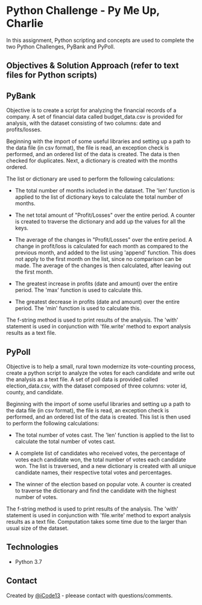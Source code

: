 # Python Challenge - Py Me Up, Charlie

In this assignment, Python scripting and concepts are used to complete the two Python Challenges, PyBank and PyPoll. 
    
## Objectives & Solution Approach (refer to text files for Python scripts)

## PyBank

Objective is to create a script for analyzing the financial records of a company. A set of financial data called budget_data.csv is provided for analysis, with the dataset consisting of two columns: date and profits/losses.
   
Beginning with the import of some useful libraries and setting up a path to the data file (in csv format), the file is read, an exception check is performed, and an ordered list of the data is created. The data is then checked for duplicates. Next, a dictionary is created with the months ordered.

The list or dictionary are used to perform the following calculations:

* The total number of months included in the dataset.
The 'len' function is applied to the list of dictionary keys to calculate the total number of months.

* The net total amount of "Profit/Losses" over the entire period.
A counter is created to traverse the dictionary and add up the values for all the keys.
    
* The average of the changes in "Profit/Losses" over the entire period.
A change in profit/loss is calculated for each month as compared to the previous month, and added to the list using 'append' function. This does not apply to the first month on the list, since no comparison can be made. The average of the changes is then calculated, after leaving out the first month.

* The greatest increase in profits (date and amount) over the entire period.
The 'max' function is used to calculate this.
  
* The greatest decrease in profits (date and amount) over the entire period.
The 'min' function is used to calculate this.
    
The f-string method is used to print results of the analysis. The 'with' statement is used in conjunction with 'file.write' method to export analysis results as a text file.

## PyPoll

Objective is to help a small, rural town modernize its vote-counting process, create a python script to analyze the votes for each candidate and write out the analysis as a text file. A set of poll data is provided called election_data.csv, with the dataset composed of three columns: voter id, county, and candidate.

Beginning with the import of some useful libraries and setting up a path to the data file (in csv format), the file is read, an exception check is performed, and an ordered list of the data is created. This list is then used to perform the following calculations:

* The total number of votes cast.
The 'len' function is applied to the list to calculate the total number of votes cast.

* A complete list of candidates who received votes, the percentage of votes each candidate won, the total number of votes each candidate won.
The list is traversed, and a new dictionary is created with all unique candidate names, their respective total votes and percentages.

* The winner of the election based on popular vote.
A counter is created to traverse the dictionary and find the candidate with the highest number of votes.
  
The f-string method is used to print results of the analysis. The 'with' statement is used in conjunction with 'file.write' method to export analysis results as a text file. Computation takes some time due to the larger than usual size of the dataset.

## Technologies
    
* Python 3.7

## Contact

Created by [@iCode13](https://github.com/iCode13) - pleease contact with questions/comments.
